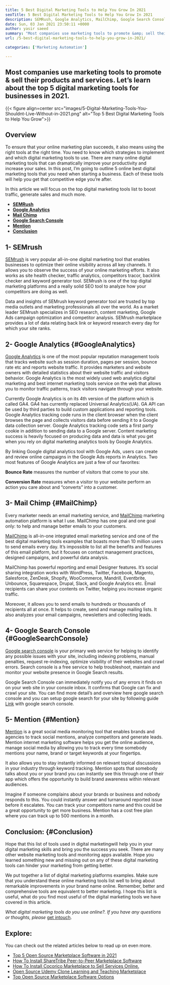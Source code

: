 ```yaml
---
title: 5 Best Digital Marketing Tools to Help You Grow In 2021
seoTitle: 5 Best Digital Marketing Tools to Help You Grow In 2021
description: SEMRush, Google Analytics, MailChimp, Google Search Console and Mention are the most affordable and useful best digital marketing tools to grow business.
date: Sun, 03 Jan 2021 23:50:11 +0000
author: yasir saeed
summary: "Most companies use marketing tools to promote &amp; sell their products and services. Let's learn about the top 5 digital marketing tools for businesses in 2021."
url: /5-best-digital-marketing-tools-to-help-you-grow-in-2021/

categories: ['Marketing Automation']

---
```

## Most companies use marketing tools to promote & sell their products and services. Let’s learn about the top 5 digital marketing tools for businesses in 2021.

{{< figure align=center src="images/5-Digital-Marketing-Tools-You-Shouldnt-Live-Without-in-2021.png" alt="Top 5 Best Digital Marketing Tools to Help You Grow">}}  

## **Overview**

To ensure that your online marketing plan succeeds, it also means using the right tools at the right time. You need to know which strategies to implement and which digital marketing tools to use. There are many online digital marketing tools that can dramatically improve your productivity and increase your sales. In this post, I’m going to outline 5 online best digital marketing tools that you need when starting a business. Each of these tools will help you get that competitive edge you’re after.

In this article we will focus on the top digital marketing tools list to boost traffic, generate sales and much more.

  * **[SEMRush][1]**
  * [**Google Analytics**][2]
  * [**Mail Chimp**][3]
  * [**Google Search Console**][4]
  * **[Mention][5]**
  * **[Conclusion][6]**

## **1- SEMrush**

[SEMrush][7] is very popular all-in-one digital marketing tool that enables businesses to optimize their online visibility across all key channels. It allows you to observe the success of your online marketing efforts. It also works as site health checker, traffic analytics, competitors tracor, backlink checker and keyword generator tool. SEMrush is one of the top digital marketing platforms and a really solid SEO tool to analyze how your competitors are doing as well.

Data and insights of SEMrush keyword generator tool are trusted by top media outlets and marketing professionals all over the world. As a market leader SEMrush specializes in SEO research, content marketing, Google Ads campaign optimization and competitor analysis. SEMrush marketplace provides a lot of data relating back link or keyword research every day for which your site ranks.

## **2- Google Analytics** {#GoogleAnalytics}

[Google Analytics][8] is one of the most popular reputation management tools that tracks website such as session duration, pages per session, bounce rate etc and reports website traffic. It provides marketers and website owners with detailed statistics about their website traffic and visitors behavior. Google Analytics is the most widely used web analytics digital marketing and best internet marketing tools service on the web that allows you to monitor traffic patterns, track visitors navigate through your website.

Currently Google Analytics is on its 4th version of the platform which is called GA4. GA4 has currently replaced Universal Analytics(UA). GA API can be used by third parties to build custom applications and reporting tools. Google Analytics tracking code runs in the client browser when the client browses the page and collects visitors data before sending it to a Google data collection server. Google Analytics tracking code sets a first party cookie in addition to sending data to a Google server. Content marketing success is heavily focused on producing data and data is what you get when you rely on digital marketing analytics tools by Google Analytics.

By linking Google digital analytics tool with Google Ads, users can create and review online campaigns in the Google Ads reports in Analytics. Two most features of Google Analytics are just a few of our favorites:

**Bounce Rate** measures the number of visitors that come to your site.

**Conversion Rate** measures when a visitor to your website perform an action you care about and “converts” into a customer.

## **3- Mail Chimp** {#MailChimp}

Every marketer needs an email marketing service, and [MailChimp][9] marketing automation platform is what I use. MailChimp has one goal and one goal only: to help and manage better emails to your customers.

[MailChimp][9] is all-in-one integrated email marketing service and one of the best digital marketing tools examples that boasts more than 10 million users to send emails every day. It’s impossible to list all the benefits and features of this email platform, but it focuses on contact management practices, designed campaigns, and powerful data analysis.

MailChimp has powerful reporting and email Designer features. It’s social sharing integration works with WordPress, Twitter, Facebook, Magento, Salesforce, ZenDesk, Shopify, WooCommerce, Mandrill, Eventbrite, Unbounce, Squarespace, Drupal, Slack, and Google Analytics etc. Email recipients can share your contents on Twitter, helping you increase organic traffic.

Moreover, it allows you to send emails to hundreds or thousands of recipients all at once. It helps to create, send and manage mailing lists. It also analyzes your email campaigns, newsletters and collecting leads.

## **4- Google Search Console** {#GoogleSearchConsole}

[Google search console][10] is your primary web service for helping to identify any possible issues with your site, including indexing problems, manual penalties, request re-indexing, optimize visibility of their websites and crawl errors. Search console is a free service to help troubleshoot, maintain and monitor your website presence in Google Search results.

Google Search Console can immediately notify you of any errors it finds on on your web site in your console inbox. It confirms that Google can fix and crawl your site. You can find more detail’s and overview here google search console and you can setup google search for your site by following guide [Link][10] with google search console.

## **5- Mention** {#Mention}

[Mention][11] is a great social media monitoring tool that enables brands and agencies to track social mentions, analyze competitors and generate leads. Mention internet marketing software helps you get the online audience, manage social media by allowing you to track every time somebody mentions your name, brand or target keywords at your fingertips.

It also allows you to stay instantly informed on relevant topical discussions in your industry through keyword tracking. Mention spots that somebody talks about you or your brand you can instantly see this through one of their app which offers the opportunity to build brand awareness within relevant audiences.

Imagine if someone complains about your brands or business and nobody responds to this. You could instantly answer and turnaround reported issue before it escalates. You can track your competitors name and this could be a great opportunity to get more business. Mention has a cost free plan where you can track up to 500 mentions in a month.

## **Conclusion**: {#Conclusion}

Hope that this list of tools used in digital marketingwill help you in your digital marketing skills and bring you the success you seek. There are many other website marketing tools and monitoring apps available. Hope you learned something new and missing out on any of these digital marketing tools can hinder your marketing from getting better.

We put together a list of digital marketing platforms examples. Make sure that you understand these online marketing tools list well to bring about remarkable improvements in your brand name online. Remember, better and comprehensive tools are equivalent to better marketing. I hope this list is useful, what do you find most useful of the digital marketing tools we have covered in this article.

_What digital marketing_ _tools do you use online?. If you have any questions or thoughts, please_ [get in][12][touch][13].

## Explore:

You can check out the related articles below to read up on even more.

  * [Top 5 Open Source Marketplace Software in 2021][14]
  * [How To Install ShareTribe Peer-to-Peer Marketplace Software][15]
  * [How To Install Cocorico Marketplace to Sell Services Online.][16]
  * [Open Source Udemy Clone Learning and Teaching Marketplace][17]
  * [Top Open Source Marketplace Software Options][18]

 [1]: #SEMRush
 [2]: #GoogleAnalytics
 [3]: #MailChimp
 [4]: #GoogleSearchConsole
 [5]: #Mention
 [6]: #Conclusion
 [7]: https://www.semrush.com/
 [8]: https://analytics.google.com/
 [9]: https://mailchimp.com/
 [10]: https://search.google.com/search-console/about
 [11]: https://mention.com/en/
 [12]: mailto:yasir.saeed@aspose.com
 [13]: https://forum.containerize.com
 [14]: https://blog.containerize.com/marketplace/top-5-open-source-marketplace-software-in-2021/

 [15]: https://products.containerize.com/marketplace/sharetribe/
 [16]: https://products.containerize.com/marketplace/cocorico/
 [17]: https://products.containerize.com/marketplace/edurge/
 [18]: https://products.containerize.com/marketplace/